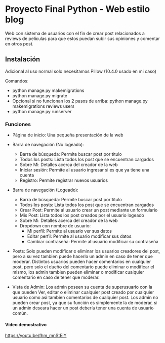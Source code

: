 # Proyecto Final Python - Web estilo blog

Web con sistema de usuarios con el fin de crear post relacionados a reviews de peliculas para que estos puedan subir sus opiniones y comentar en otros post.

## Instalación 

Adicional al uso normal solo necesitamos Pillow (10.4.0 usado en mi caso)

Comandos:
   - python manage.py makemigrations
   - python manage.py migrate
   - Opcional si no funcionan los 2 pasos de arriba: python manage.py makemigrations reviews users
   - python manage.py runserver

### Funciones

- Página de inicio: Una pequeña presentación de la web
- Barra de navegación (No logeado):
    - Barra de búsqueda: Permite buscar post por título
    - Todos los posts: Lista todos los post que se encuentran cargados
    - Sobre Mi: Detalles acerca del creador de la web
    - Iniciar sesión: Permite al usuario ingresar si es que ya tiene una cuenta
    - Registro: Permite registrar nuevos usuarios

- Barra de navegación (Logeado):
    - Barra de búsqueda: Permite buscar post por título
    - Todos los posts: Lista todos los post que se encuentran cargados
    - Crear Post: Permite al usuario crear un post mediante un formulario
    - Mis Post: Lista todos los post creados por el usuario logeado
    - Sobre Mi: Detalles acerca del creador de la web
    - Dropdown con nombre de usuario:
        - Mi perfil: Permite al usuario ver sus datos
        - Editar perfil: Permite al usuario modificar sus datos
        - Cambiar contraseña: Permite al usuario modificar su contraseña

- Posts: Solo pueden modificar o eliminar los usuarios creadores del post, pero a su vez tambien puede hacerlo un admin en caso de tener que moderar. Distintos usuarios pueden hacer comentarios en cualquier post, pero solo el dueño del comentario puede eliminar o modificar el mismo, los admin tambien pueden eliminar o modificar cualquier comentario en caso de tener que moderar.

- Vista de Admin: Los admin poseen su cuenta de superusuario con la que pueden Ver, editar o eliminar cualquier post creado por cualquier usuario como asi tambien comentarios de cualquier post. Los admin no pueden crear post, ya que su función es simplemente la de moderar, si un admin deseara hacer un post debería tener una cuenta de usuario común.
    
#### Video demostrativo

https://youtu.be/fhm_mnStEiY
